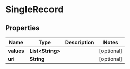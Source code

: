 

# SingleRecord

## Properties

Name | Type | Description | Notes
------------ | ------------- | ------------- | -------------
**values** | **List&lt;String&gt;** |  |  [optional]
**uri** | **String** |  |  [optional]




